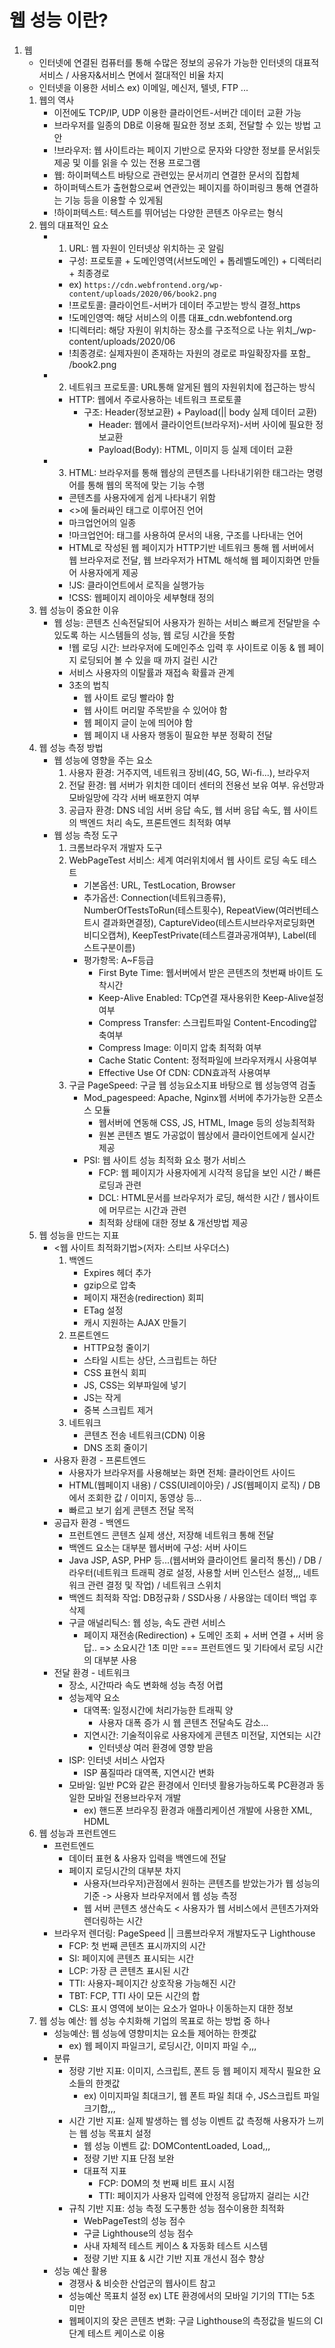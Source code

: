 # 웹 성능 이란?
1. 웹
    - 인터넷에 연결된 컴퓨터를 통해 수많은 정보의 공유가 가능한 인터넷의 대표적 서비스 / 사용자&서비스 면에서 절대적인 비율 차지
    - 인터넷을 이용한 서비스 ex) 이메일, 메신저, 텔넷, FTP ...
    1. 웹의 역사
        - 이전에도 TCP/IP, UDP 이용한 클라이언트-서버간 데이터 교환 가능
        - 브라우저를 일종의 DB로 이용해 필요한 정보 조회, 전달할 수 있는 방법 고안
        - !브라우저: 웹 사이트라는 페이지 기반으로 문자와 다양한 정보를 문서읽듯 제공 및 이를 읽을 수 있는 전용 프로그램
        - 웹: 하이퍼텍스트 바탕으로 관련있는 문서끼리 연결한 문서의 집합체
        - 하이퍼텍스트가 출현함으로써 연관있는 페이지를 하이퍼링크 통해 연결하는 기능 등을 이용할 수 있게됨
        - !하이퍼텍스트: 텍스트를 뛰어넘는 다양한 콘텐츠 아우르는 형식
    2. 웹의 대표적인 요소
        - 1) URL: 웹 자원이 인터넷상 위치하는 곳 알림
            - 구성: 프로토콜 + 도메인영역(서브도메인 + 톱레벨도메인) + 디렉터리 + 최종경로
            - ex) ```https://cdn.webfrontend.org/wp-content/uploads/2020/06/book2.png```
            - !프로토콜: 클라이언트-서버가 데이터 주고받는 방식 결정_https
            - !도메인영역: 해당 서비스의 이름 대표_cdn.webfontend.org
            - !디렉터리: 해당 자원이 위치하는 장소를 구조적으로 나눈 위치_/wp-content/uploads/2020/06
            - !최종경로: 실제자원이 존재하는 자원의 경로로 파일확장자를 포함_ /book2.png
        - 2) 네트워크 프로토콜: URL통해 알게된 웹의 자원위치에 접근하는 방식
            - HTTP: 웹에서 주로사용하는 네트워크 프로토콜
                - 구조: Header(정보교환) + Payload(|| body 실제 데이터 교환)
                    - Header: 웹에서 클라이언트(브라우저)-서버 사이에 필요한 정보교환
                    - Payload(Body): HTML, 이미지 등 실제 데이터 교환
        - 3) HTML: 브라우저를 통해 웹상의 콘텐츠를 나타내기위한 태그라는 명령어를 통해 웹의 목적에 맞는 기능 수행
            - 콘텐츠를 사용자에게 쉽게 나타내기 위함
            - <>에 둘러싸인 태그로 이루어진 언어
            - 마크업언어의 일종
            - !마크업언어: 태그를 사용하여 문서의 내용, 구조를 나타내는 언어
            - HTML로 작성된 웹 페이지가 HTTP기반 네트워크 통해 웹 서버에서 웹 브라우저로 전달, 웹 브라우저가 HTML 해석해 웹 페이지화면 만들어 사용자에게 제공
            - !JS: 클라이언트에서 로직을 실행가능
            - !CSS: 웹페이지 레이아웃 세부형태 정의
    3. 웹 성능이 중요한 이유
        - 웹 성능: 콘텐츠 신속전달되어 사용자가 원하는 서비스 빠르게 전달받을 수 있도록 하는 시스템들의 성능, 웹 로딩 시간을 뜻함
            - !웹 로딩 시간: 브라우저에 도메인주소 입력 후 사이트로 이동 & 웹 페이지 로딩되어 볼 수 있을 때 까지 걸린 시간
            - 서비스 사용자의 이탈률과 재접속 확률과 관계
            - 3초의 법칙
                - 웹 사이트 로딩 빨라야 함
                - 웹 사이트 머리말 주목받을 수 있어야 함
                - 웹 페이지 글이 눈에 띄어야 함
                - 웹 페이지 내 사용자 행동이 필요한 부분 정확히 전달
    4. 웹 성능 측정 방법
        - 웹 성능에 영향을 주는 요소
            1. 사용자 환경: 거주지역, 네트워크 장비(4G, 5G, Wi-fi...), 브라우저
            2. 전달 환경: 웹 서버가 위치한 데이터 센터의 전용선 보유 여부. 유선망과 모바일망에 각각 서버 배포한지 여부
            3. 공급자 환경: DNS 네임 서버 응답 속도, 웹 서버 응답 속도, 웹 사이트의 백엔드 처리 속도, 프론트엔드 최적화 여부
        - 웹 성능 측정 도구
            1. 크롬브라우저 개발자 도구
            2. WebPageTest 서비스: 세계 여러위치에서 웹 사이트 로딩 속도 테스트
                - 기본옵션: URL, TestLocation, Browser
                - 추가옵션: Connection(네트워크종류), NumberOfTestsToRun(테스트횟수), RepeatView(여러번테스트시 결과화면결정), CaptureVideo(테스트시브라우저로딩화면 비디오캡쳐), KeepTestPrivate(테스트결과공개여부), Label(테스트구분이름)
                - 평가항목: A~F등급
                    - First Byte Time: 웹서버에서 받은 콘텐츠의 첫번째 바이트 도착시간
                    - Keep-Alive Enabled: TCp연결 재사용위한 Keep-Alive설정여부
                    - Compress Transfer: 스크립트파일 Content-Encoding압축여부
                    - Compress Image: 이미지 압축 최적화 여부
                    - Cache Static Content: 정적파일에 브라우저캐시 사용여부
                    - Effective Use Of CDN: CDN효과적 사용여부
            3. 구글 PageSpeed: 구글 웹 성능요소지표 바탕으로 웹 성능영역 검출
                - Mod_pagespeed: Apache, Nginx웹 서버에 추가가능한 오픈소스 모듈
                    - 웹서버에 연동해 CSS, JS, HTML, Image 등의 성능최적화
                    - 원본 콘텐츠 별도 가공없이 웹상에서 클라이언트에게 실시간 제공
                - PSI: 웹 사이트 성능 최적화 요소 평가 서비스
                    - FCP: 웹 페이지가 사용자에게 시각적 응답을 보인 시간 / 빠른 로딩과 관련
                    - DCL: HTML문서를 브라우저가 로딩, 해석한 시간 / 웹사이트에 머무르는 시간과 관련
                    - 최적화 상태에 대한 정보 & 개선방법 제공
    5. 웹 성능을 만드는 지표
        - <웹 사이트 최적화기법>(저자: 스티브 사우더스)
            1. 백엔드
                - Expires 헤더 추가
                - gzip으로 압축
                - 페이지 재전송(redirection) 회피
                - ETag 설정
                - 캐시 지원하는 AJAX 만들기
            2. 프론트엔드
                - HTTP요청 줄이기
                - 스타일 시트는 상단, 스크립트는 하단
                - CSS 표현식 회피
                - JS, CSS는 외부파일에 넣기
                - JS는 작게
                - 중복 스크립트 제거
            3. 네트워크
                - 콘텐츠 전송 네트워크(CDN) 이용
                - DNS 조회 줄이기
        - 사용자 환경 - 프론트엔드
            - 사용자가 브라우저를 사용해보는 화면 전체: 클라이언트 사이드
            - HTML(웹페이지 내용) / CSS(UI레이아웃) / JS(웹페이지 로직) / DB에서 조회한 값 / 이미지, 동영상 등...
            - 빠르고 보기 쉽게 콘텐츠 전달 목적
        - 공급자 환경 - 백엔드
            - 프런트엔드 콘텐츠 실제 생산, 저장해 네트워크 통해 전달
            - 백엔드 요소는 대부분 웹서버에 구성: 서버 사이드
            - Java JSP, ASP, PHP 등...(웹서버와 클라이언트 물리적 통신) / DB / 라우터(네트워크 트래픽 경로 설정, 사용할 서버 인스턴스 설정,,, 네트워크 관련 결정 및 작업) / 네트워크 스위치
            - 백엔드 최적화 작업: DB정규화 / SSD사용 / 사용않는 데이터 백업 후 삭제
            - 구글 애널리틱스: 웹 성능, 속도 관련 서비스
                - 페이지 재전송(Redirection) + 도메인 조회 + 서버 연결 + 서버 응답..
                => 소요시간 1초 미만 === 프런트엔드 및 기타에서 로딩 시간의 대부분 사용
        - 전달 환경 - 네트워크
            - 장소, 시간따라 속도 변화해 성능 측정 어렵
            - 성능제약 요소
                - 대역폭: 일정시간에 처리가능한 트래픽 양
                    - 사용자 대폭 증가 시 웹 콘텐츠 전달속도 감소...
                - 지연시간: 기술적이유로 사용자에게 콘텐츠 미전달, 지연되는 시간
                    - 인터넷상 여러 환경에 영향 받음
            - ISP: 인터넷 서비스 사업자
                - ISP 품질따라 대역폭, 지연시간 변화
            - 모바일: 일반 PC와 같은 환경에서 인터넷 활용가능하도록 PC환경과 동일한 모바일 전용브라우저 개발
                - ex) 핸드폰 브라우징 환경과 애플리케이션 개발에 사용한 XML, HDML
    6. 웹 성능과 프런트엔드
        - 프런트엔드
            - 데이터 표현 & 사용자 입력을 백엔드에 전달
            - 페이지 로딩시간의 대부분 차지
                - 사용자(브라우저)관점에서 원하는 콘텐츠를 받았는가가 웹 성능의 기준 -> 사용자 브라우저에서 웹 성능 측정
                - 웹 서버 콘텐츠 생산속도 < 사용자가 웹 서비스에서 콘텐츠가져와 렌더링하는 시간
        - 브라우저 렌더링: PageSpeed || 크롬브라우저 개발자도구 Lighthouse
            - FCP: 첫 번째 콘텐츠 표시까지의 시간
            - SI: 페이지에 콘텐츠 표시되는 시간
            - LCP: 가장 큰 콘텐츠 표시된 시간
            - TTI: 사용자-페이지간 상호작용 가능해진 시간
            - TBT: FCP, TTI 사이 모든 시간의 합
            - CLS: 표시 영역에 보이는 요소가 얼마나 이동하는지 대한 정보
    7. 웹 성능 예산: 웹 성능 수치화해 기업의 목표로 하는 방법 중 하나
        - 성능예산: 웹 성능에 영향미치는 요소들 제어하는 한곗값
            - ex) 웹 페이지 파일크기, 로딩시간, 이미지 파일 수,,,
        - 분류
            - 정량 기반 지표: 이미지, 스크립트, 폰트 등 웹 페이지 제작시 필요한 요소들의 한곗값
                - ex) 이미지파일 최대크기, 웹 폰트 파일 최대 수, JS스크립트 파일크기합,,,
            - 시간 기반 지표: 실제 발생하는 웹 성능 이벤트 값 측정해 사용자가 느끼는 웹 성능 목표치 설정
                - 웹 성능 이벤트 값: DOMContentLoaded, Load,,,
                - 정량 기반 지표 단점 보완
                - 대표적 지표
                    - FCP: DOM의 첫 번째 비트 표시 시점
                    - TTI: 페이지가 사용자 입력에 안정적 응답까지 걸리는 시간
            - 규칙 기반 지표: 성능 측정 도구통한 성능 점수이용한 최적화
                - WebPageTest의 성능 점수
                - 구글 Lighthouse의 성능 점수
                - 사내 자체적 테스트 케이스 & 자동화 테스트 시스템
                - 정량 기반 지표 & 시간 기반 지표 개선시 점수 향상
        - 성능 예산 활용
            - 경쟁사 & 비슷한 산업군의 웹사이트 참고
            - 성능예산 목표치 설정 ex) LTE 환경에서의 모바일 기기의 TTI는 5초 미만
            - 웹페이지의 잦은 콘텐츠 변화: 구글 Lighthouse의 측정값을 빌드의 CI단계 테스트 케이스로 이용